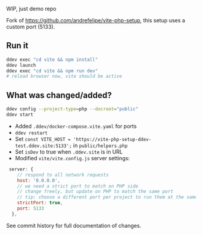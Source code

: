 WIP, just demo repo

Fork of https://github.com/andrefelipe/vite-php-setup, this setup uses a custom port (5133).

## Run it

```bash
ddev exec "cd vite && npm install"
ddev launch
ddev exec "cd vite && npm run dev"
# reload browser now, vite should be active
```

## What was changed/added?

```bash
ddev config --project-type=php --docroot="public"
ddev start
```

- Added `.ddev/docker-compose.vite.yaml` for ports
- `ddev restart`
- Set `const VITE_HOST = 'https://vite-php-setup-ddev-test.ddev.site:5133';` in `public/helpers.php`
- Set `isDev` to true when `.ddev.site` is in URL
- Modified `vite/vite.config.js` server settings:

```javascript
 server: {
    // respond to all network requests
    host: '0.0.0.0',
    // we need a strict port to match on PHP side
    // change freely, but update on PHP to match the same port
    // tip: choose a different port per project to run them at the same time
    strictPort: true,
    port: 5133
  },
```

See commit history for full documentation of changes. 